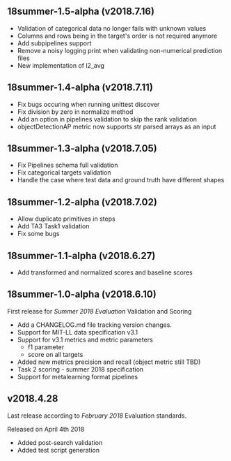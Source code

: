 ## 18summer-1.5-alpha  (v2018.7.16)

* Validation of categorical data no longer fails with unknown values
* Columns and rows being in the target's order is not required anymore
* Add subpipelines support
* Remove a noisy logging print when validating non-numerical prediction files
* New implementation of l2_avg

## 18summer-1.4-alpha  (v2018.7.11)

* Fix bugs occuring when running unittest discover 
* Fix division by zero in normalize method
* Add an option in pipelines validation to skip the rank validation
* objectDetectionAP metric now supports str parsed arrays as an input

## 18summer-1.3-alpha  (v2018.7.05)

* Fix Pipelines schema full validation
* Fix categorical targets validation
* Handle the case where test data and ground truth have different shapes

## 18summer-1.2-alpha  (v2018.7.02)

* Allow duplicate primitives in steps
* Add TA3 Task1 validation
* Fix some bugs

## 18summer-1.1-alpha  (v2018.6.27)

* Add transformed and normalized scores and baseline scores


## 18summer-1.0-alpha  (v2018.6.10)
First release for *Summer 2018 Evaluation* Validation and Scoring

* Add a CHANGELOG.md file tracking version changes.
* Support for MIT-LL data specification v3.1
* Support for v3.1 metrics and metric parameters
  * f1 parameter
  * score on all targets
* Added new metrics precision and recall (object metric still TBD)
* Task 2 scoring - summer 2018 specification
* Support for metalearning format pipelines


## v2018.4.28
Last release according to *February 2018* Evaluation standards.

Released on April 4th 2018

* Added post-search validation
* Added test script generation
